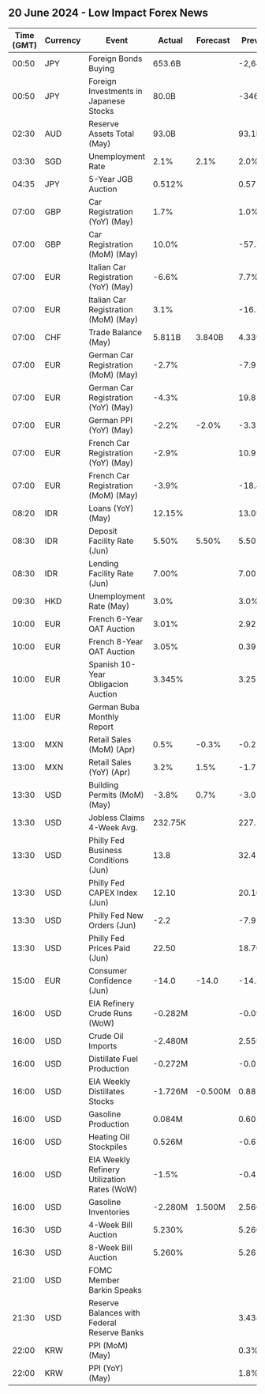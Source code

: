 ## 20 June 2024 - Low Impact Forex News

| Time (GMT) | Currency | Event | Actual | Forecast | Previous |
|------|----------|-------|--------|----------|----------|
| 00:50 | JPY | Foreign Bonds Buying | 653.6B |  | -2,648.6B |
| 00:50 | JPY | Foreign Investments in Japanese Stocks | 80.0B |  | -346.2B |
| 02:30 | AUD | Reserve Assets Total (May) | 93.0B |  | 93.1B |
| 03:30 | SGD | Unemployment Rate | 2.1% | 2.1% | 2.0% |
| 04:35 | JPY | 5-Year JGB Auction | 0.512% |  | 0.572% |
| 07:00 | GBP | Car Registration (YoY) (May) | 1.7% |  | 1.0% |
| 07:00 | GBP | Car Registration (MoM) (May) | 10.0% |  | -57.7% |
| 07:00 | EUR | Italian Car Registration (YoY) (May) | -6.6% |  | 7.7% |
| 07:00 | EUR | Italian Car Registration (MoM) (May) | 3.1% |  | -16.5% |
| 07:00 | CHF | Trade Balance (May) | 5.811B | 3.840B | 4.339B |
| 07:00 | EUR | German Car Registration (MoM) (May) | -2.7% |  | -7.9% |
| 07:00 | EUR | German Car Registration (YoY) (May) | -4.3% |  | 19.8% |
| 07:00 | EUR | German PPI (YoY) (May) | -2.2% | -2.0% | -3.3% |
| 07:00 | EUR | French Car Registration (YoY) (May) | -2.9% |  | 10.9% |
| 07:00 | EUR | French Car Registration (MoM) (May) | -3.9% |  | -18.4% |
| 08:20 | IDR | Loans (YoY) (May) | 12.15% |  | 13.09% |
| 08:30 | IDR | Deposit Facility Rate (Jun) | 5.50% | 5.50% | 5.50% |
| 08:30 | IDR | Lending Facility Rate (Jun) | 7.00% |  | 7.00% |
| 09:30 | HKD | Unemployment Rate (May) | 3.0% |  | 3.0% |
| 10:00 | EUR | French 6-Year OAT Auction | 3.01% |  | 2.92% |
| 10:00 | EUR | French 8-Year OAT Auction | 3.05% |  | 0.39% |
| 10:00 | EUR | Spanish 10-Year Obligacion Auction | 3.345% |  | 3.251% |
| 11:00 | EUR | German Buba Monthly Report |  |  |  |
| 13:00 | MXN | Retail Sales (MoM) (Apr) | 0.5% | -0.3% | -0.2% |
| 13:00 | MXN | Retail Sales (YoY) (Apr) | 3.2% | 1.5% | -1.7% |
| 13:30 | USD | Building Permits (MoM) (May) | -3.8% | 0.7% | -3.0% |
| 13:30 | USD | Jobless Claims 4-Week Avg. | 232.75K |  | 227.25K |
| 13:30 | USD | Philly Fed Business Conditions (Jun) | 13.8 |  | 32.4 |
| 13:30 | USD | Philly Fed CAPEX Index (Jun) | 12.10 |  | 20.10 |
| 13:30 | USD | Philly Fed New Orders (Jun) | -2.2 |  | -7.9 |
| 13:30 | USD | Philly Fed Prices Paid (Jun) | 22.50 |  | 18.70 |
| 15:00 | EUR | Consumer Confidence (Jun) | -14.0 | -14.0 | -14.3 |
| 16:00 | USD | EIA Refinery Crude Runs (WoW) | -0.282M |  | -0.097M |
| 16:00 | USD | Crude Oil Imports | -2.480M |  | 2.559M |
| 16:00 | USD | Distillate Fuel Production | -0.272M |  | -0.029M |
| 16:00 | USD | EIA Weekly Distillates Stocks | -1.726M | -0.500M | 0.881M |
| 16:00 | USD | Gasoline Production | 0.084M |  | 0.602M |
| 16:00 | USD | Heating Oil Stockpiles | 0.526M |  | -0.656M |
| 16:00 | USD | EIA Weekly Refinery Utilization Rates (WoW) | -1.5% |  | -0.4% |
| 16:00 | USD | Gasoline Inventories | -2.280M | 1.500M | 2.566M |
| 16:30 | USD | 4-Week Bill Auction | 5.230% |  | 5.260% |
| 16:30 | USD | 8-Week Bill Auction | 5.260% |  | 5.265% |
| 21:00 | USD | FOMC Member Barkin Speaks |  |  |  |
| 21:30 | USD | Reserve Balances with Federal Reserve Banks |  |  | 3.434T |
| 22:00 | KRW | PPI (MoM) (May) |  |  | 0.3% |
| 22:00 | KRW | PPI (YoY) (May) |  |  | 1.8% |
